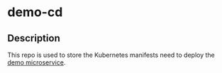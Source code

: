 # demo-cd

## Description 

This repo is used to store the Kubernetes manifests need to deploy the [demo microservice](https://github.com/winmicroservices/demo).